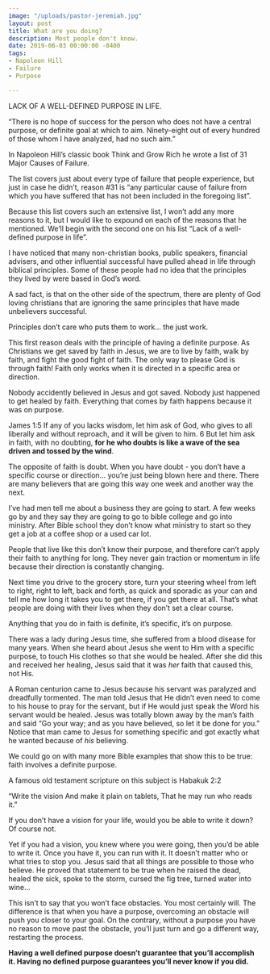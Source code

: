 ```yaml
---
image: "/uploads/pastor-jeremiah.jpg"
layout: post
title: What are you doing?
description: Most people don't know.
date: 2019-06-03 00:00:00 -0400
tags:
- Napoleon Hill
- Failure
- Purpose

---
```

LACK OF A WELL-DEFINED PURPOSE IN LIFE.

“There is no hope of success for the person who does not have a central purpose, or definite goal at which to aim. Ninety-eight out of every hundred of those whom I have analyzed, had no such aim.”

In Napoleon Hill’s classic book Think and Grow Rich he wrote a list of 31 Major Causes of Failure.

The list covers just about every type of failure that people experience, but just in case he didn’t, reason #31 is “any particular cause of failure from which you have suffered that has not been included in the foregoing list”.

Because this list covers such an extensive list, I won’t add any more reasons to it, but I would like to expound on each of the reasons that he mentioned. We’ll begin with the second one on his list “Lack of a well-defined purpose in life”.

I have noticed that many non-christian books, public speakers, financial advisers, and other influential successful have pulled ahead in life through biblical principles. Some of these people had no idea that the principles they lived by were based in God’s word.

A sad fact, is that on the other side of the spectrum, there are plenty of God loving christians that are ignoring the same principles that have made unbelievers successful.

Principles don’t care who puts them to work… the just work.

This first reason deals with the principle of having a definite purpose. As Christians we get saved by faith in Jesus, we are to live by faith, walk by faith, and fight the good fight of faith. The only way to please God is through faith! Faith only works when it is directed in a specific area or direction.

Nobody accidently believed in Jesus and got saved. Nobody just happened to get healed by faith. Everything that comes by faith happens because it was on purpose.

James 1:5 If any of you lacks wisdom, let him ask of God, who gives to all liberally and without reproach, and it will be given to him. 6 But let him ask in faith, with no doubting, **for he who doubts is like a wave of the sea driven and tossed by the wind**.

The opposite of faith is doubt. When you have doubt - you don’t have a specific course or direction… you’re just being blown here and there. There are many believers that are going this way one week and another way the next.

I’ve had men tell me about a business they are going to start. A few weeks go by and they say they are going to go to bible college and go into ministry. After Bible school they don’t know what ministry to start so they get a job at a coffee shop or a used car lot.

People that live like this don’t know their purpose, and therefore can’t apply their faith to anything for long. They never gain traction or momentum in life because their direction is constantly changing.

Next time you drive to the grocery store, turn your steering wheel from left to right, right to left, back and forth, as quick and sporadic as your can and tell me how long it takes you to get there, if you get there at all. That’s what people are doing with their lives when they don’t set a clear course.

Anything that you do in faith is definite, it’s specific, it’s on purpose.

There was a lady during Jesus time, she suffered from a blood disease for many years. When she heard about Jesus she went to Him with a specific purpose, to touch His clothes so that she would be healed. After she did this and received her healing, Jesus said that it was _her_ faith that caused this, not His.

A Roman centurion came to Jesus because his servant was paralyzed and dreadfully tormented. The man told Jesus that He didn’t even need to come to his house to pray for the servant, but if He would just speak the Word his servant would be healed. Jesus was totally blown away by the man’s faith and said “Go your way; and as you have believed, so let it be done for you.” Notice that man came to Jesus for something specific and got exactly what he wanted because of _his_ believing.

We could go on with many more Bible examples that show this to be true: faith involves a definite purpose.

A famous old testament scripture on this subject is Habakuk 2:2

“Write the vision And make it plain on tablets, That he may run who reads it.”

If you don’t have a vision for your life, would you be able to write it down? Of course not.

Yet if you had a vision, you knew where you were going, then you’d be able to write it. Once you have it, you can run with it. It doesn’t matter who or what tries to stop you. Jesus said that all things are possible to those who believe. He proved that statement to be true when he raised the dead, healed the sick, spoke to the storm, cursed the fig tree, turned water into wine…

This isn’t to say that you won’t face obstacles. You most certainly will. The difference is that when you have a purpose, overcoming an obstacle will push you closer to your goal. On the contrary, without a purpose you have no reason to move past the obstacle, you’ll just turn and go a different way, restarting the process.

**Having a well defined purpose doesn’t guarantee that you’ll accomplish it. Having no defined purpose guarantees you’ll never know if you did.**